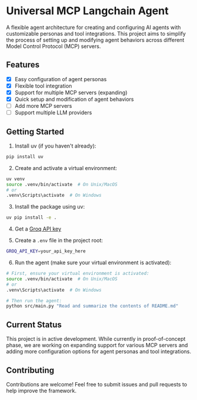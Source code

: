 # Universal MCP Langchain Agent

A flexible agent architecture for creating and configuring AI agents with customizable personas and tool integrations. This project aims to simplify the process of setting up and modifying agent behaviors across different Model Control Protocol (MCP) servers.

## Features 

- [x] Easy configuration of agent personas
- [x] Flexible tool integration
- [x] Support for multiple MCP servers (expanding)
- [x] Quick setup and modification of agent behaviors
- [ ] Add more MCP servers
- [ ] Support multiple LLM providers

## Getting Started

1. Install uv (if you haven't already):
```sh
pip install uv
```

2. Create and activate a virtual environment:
```sh
uv venv
source .venv/bin/activate  # On Unix/MacOS
# or
.venv\Scripts\activate  # On Windows
```

3. Install the package using uv:
```sh
uv pip install -e .
```

4. Get a [Groq API key](https://groq.com/)

5. Create a `.env` file in the project root:
```sh
GROQ_API_KEY=your_api_key_here
```

6. Run the agent (make sure your virtual environment is activated):
```sh
# First, ensure your virtual environment is activated:
source .venv/bin/activate  # On Unix/MacOS
# or
.venv\Scripts\activate  # On Windows

# Then run the agent:
python src/main.py "Read and summarize the contents of README.md"
```

## Current Status

This project is in active development. While currently in proof-of-concept phase, we are working on expanding support for various MCP servers and adding more configuration options for agent personas and tool integrations.

## Contributing

Contributions are welcome! Feel free to submit issues and pull requests to help improve the framework.